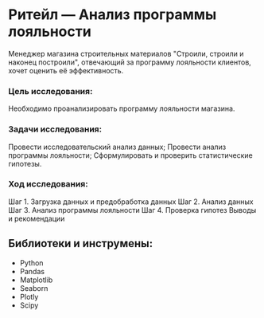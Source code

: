 # Ритейл — Анализ программы лояльности

Менеджер магазина строительных материалов "Строили, строили и наконец построили", отвечающий за программу лояльности клиентов, хочет оценить её эффективность.

### Цель исследования:

Необходимо проанализировать программу лояльности магазина.

### Задачи исследования:

Провести исследовательский анализ данных;
Провести анализ программы лояльности;
Сформулировать и проверить статистические гипотезы.

### Ход исследования:
Шаг 1. Загрузка данных и предобработка данных
Шаг 2. Анализ данных
Шаг 3. Анализ программы лояльности
Шаг 4. Проверка гипотез
Выводы и рекомендации

## Библиотеки и инструмены:

* Python 
* Pandas
* Мatplotlib
* Seaborn
* Plotly
* Scipy
